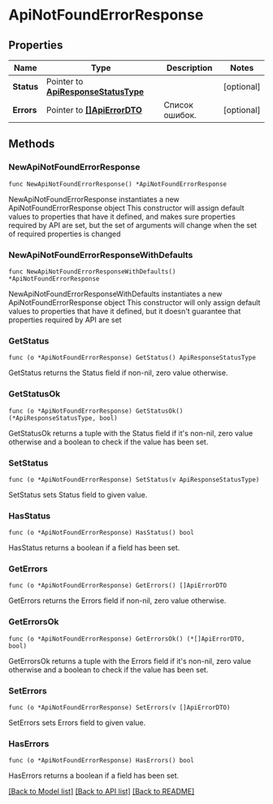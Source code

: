 # ApiNotFoundErrorResponse

## Properties

Name | Type | Description | Notes
------------ | ------------- | ------------- | -------------
**Status** | Pointer to [**ApiResponseStatusType**](ApiResponseStatusType.md) |  | [optional] 
**Errors** | Pointer to [**[]ApiErrorDTO**](ApiErrorDTO.md) | Список ошибок. | [optional] 

## Methods

### NewApiNotFoundErrorResponse

`func NewApiNotFoundErrorResponse() *ApiNotFoundErrorResponse`

NewApiNotFoundErrorResponse instantiates a new ApiNotFoundErrorResponse object
This constructor will assign default values to properties that have it defined,
and makes sure properties required by API are set, but the set of arguments
will change when the set of required properties is changed

### NewApiNotFoundErrorResponseWithDefaults

`func NewApiNotFoundErrorResponseWithDefaults() *ApiNotFoundErrorResponse`

NewApiNotFoundErrorResponseWithDefaults instantiates a new ApiNotFoundErrorResponse object
This constructor will only assign default values to properties that have it defined,
but it doesn't guarantee that properties required by API are set

### GetStatus

`func (o *ApiNotFoundErrorResponse) GetStatus() ApiResponseStatusType`

GetStatus returns the Status field if non-nil, zero value otherwise.

### GetStatusOk

`func (o *ApiNotFoundErrorResponse) GetStatusOk() (*ApiResponseStatusType, bool)`

GetStatusOk returns a tuple with the Status field if it's non-nil, zero value otherwise
and a boolean to check if the value has been set.

### SetStatus

`func (o *ApiNotFoundErrorResponse) SetStatus(v ApiResponseStatusType)`

SetStatus sets Status field to given value.

### HasStatus

`func (o *ApiNotFoundErrorResponse) HasStatus() bool`

HasStatus returns a boolean if a field has been set.

### GetErrors

`func (o *ApiNotFoundErrorResponse) GetErrors() []ApiErrorDTO`

GetErrors returns the Errors field if non-nil, zero value otherwise.

### GetErrorsOk

`func (o *ApiNotFoundErrorResponse) GetErrorsOk() (*[]ApiErrorDTO, bool)`

GetErrorsOk returns a tuple with the Errors field if it's non-nil, zero value otherwise
and a boolean to check if the value has been set.

### SetErrors

`func (o *ApiNotFoundErrorResponse) SetErrors(v []ApiErrorDTO)`

SetErrors sets Errors field to given value.

### HasErrors

`func (o *ApiNotFoundErrorResponse) HasErrors() bool`

HasErrors returns a boolean if a field has been set.


[[Back to Model list]](../README.md#documentation-for-models) [[Back to API list]](../README.md#documentation-for-api-endpoints) [[Back to README]](../README.md)


